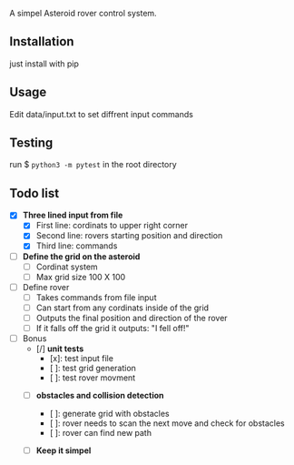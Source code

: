 
A simpel Asteroid rover control system.

## Installation

just install with pip


## Usage

Edit data/input.txt to set diffrent input commands

## Testing

run $ `python3 -m pytest` in the root directory

## Todo list


- [x] **Three lined input from file**
    - [x] First line: cordinats to upper right corner
    - [x] Second line: rovers starting position and direction
    - [x] Third line: commands
- [ ] **Define the grid on the asteroid**
    - [ ] Cordinat system
    - [ ] Max grid size 100 X 100
- [ ] Define rover
    - [ ] Takes commands from file input
    - [ ] Can start from any cordinats inside of the grid
    - [ ] Outputs the final position and direction of the rover
    - [ ] If it falls off the grid it outputs: "I fell off!"

- [ ] Bonus
    - [/] **unit tests**
        - [x]: test input file
        - [ ]: test grid generation
        - [ ]: test rover movment
    - [ ] **obstacles and collision detection**
        - [ ]: generate grid with obstacles
        - [ ]: rover needs to scan the next move and check for obstacles
        - [ ]: rover can find new path

    - [ ] **Keep it simpel**
